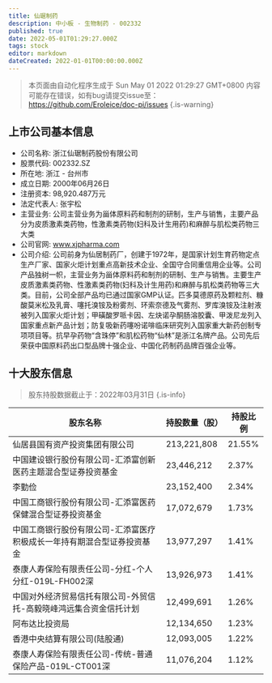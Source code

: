 ```yaml
---
title: 仙琚制药
description: 中小板 - 生物制药 - 002332
published: true
date: 2022-05-01T01:29:27.000Z
tags: stock
editor: markdown
dateCreated: 2022-01-01T00:00:00.000Z
---
```


> 本页面由自动化程序生成于 Sun May 01 2022 01:29:27 GMT+0800
> 内容可能存在错误，如有bug请提交issue至：https://github.com/Eroleice/doc-pi/issues
{.is-warning}

## 上市公司基本信息
- 公司名称: 浙江仙琚制药股份有限公司
- 股票代码: 002332.SZ
- 所在地: 浙江 - 台州市
- 成立日期: 2000年06月26日
- 注册资本: 98,920.487万元
- 法定代表人: 张宇松
- 主营业务: 公司主营业务为甾体原料药和制剂的研制，生产与销售，主要产品分为皮质激素类药物，性激素类药物(妇科及计生用药)和麻醉与肌松类药物三大类
- 公司官网: www.xjpharma.com
- 公司介绍: 公司前身为仙居制药厂，创建于1972年，是国家计划生育药物定点生产厂家、国家火炬计划重点高新技术企业、全国守合同重信用企业等。公司产品独树一帜，主营业务为甾体原料药和制剂的研制、生产与销售。主要生产皮质激素类药物、性激素类药物(妇科及计生用药)和麻醉与肌松类药物等三大类。目前，公司全部产品均已通过国家GMP认证。匹多莫德原药及颗粒剂、糠酸莫米松及乳膏、噻托溴铵及粉雾剂、环索奈德及气雾剂、罗库溴铵及注射液被列入国家火炬计划；甲磺酸罗哌卡因、左炔诺孕酮肠溶胶囊、甲泼尼龙列入国家重点新产品计划；防复吸新药噻吩诺啡临床研究列入国家重大新药创制专项项目等。抗早孕药物“含珠停”和肌松药物“仙林”是浙江名牌产品。公司先后荣获中国原料药出口型品牌十强企业、中国化药制药品牌百强企业等。


## 十大股东信息
> 股东持股数据截止于：2022年03月31日
{.is-info}

| 股东名称 | 持股数量（股） | 持股比例 |
| --- | --- | --- |
| 仙居县国有资产投资集团有限公司 | 213,221,808 | 21.55% |
| 中国建设银行股份有限公司-汇添富创新医药主题混合型证券投资基金 | 23,446,212 | 2.37% |
| 李勤俭 | 23,152,400 | 2.34% |
| 中国工商银行股份有限公司-汇添富医药保健混合型证券投资基金 | 17,072,679 | 1.73% |
| 中国工商银行股份有限公司-汇添富医疗积极成长一年持有期混合型证券投资基金 | 13,977,297 | 1.41% |
| 泰康人寿保险有限责任公司-分红-个人分红-019L-FH002深 | 13,926,973 | 1.41% |
| 中国对外经济贸易信托有限公司-外贸信托-高毅晓峰鸿远集合资金信托计划 | 12,499,691 | 1.26% |
| 阿布达比投资局 | 12,134,650 | 1.23% |
| 香港中央结算有限公司(陆股通) | 12,093,005 | 1.22% |
| 泰康人寿保险有限责任公司-传统-普通保险产品-019L-CT001深 | 11,076,204 | 1.12% |




